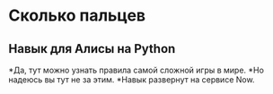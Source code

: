 # Сколько пальцев
## Навык для Алисы на Python
 
*Да, тут можно узнать правила самой сложной игры в мире.
    *Но надеюсь вы тут не за этим.
*Навык развернут на сервисе Now.
